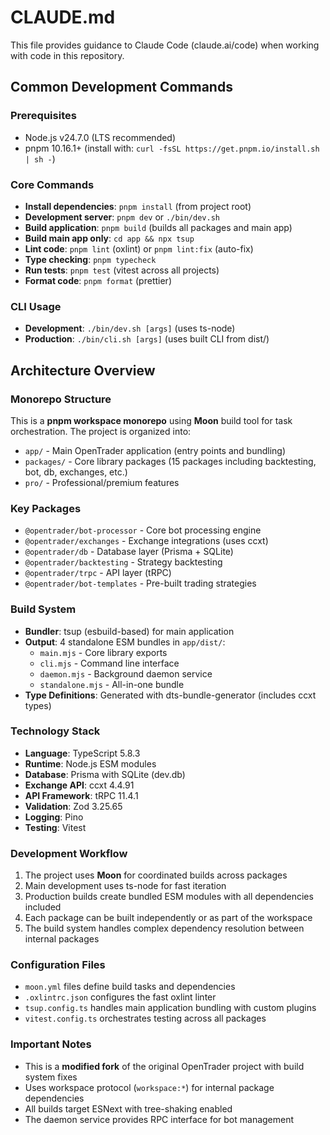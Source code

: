 # CLAUDE.md

This file provides guidance to Claude Code (claude.ai/code) when working with code in this repository.

## Common Development Commands

### Prerequisites
- Node.js v24.7.0 (LTS recommended)
- pnpm 10.16.1+ (install with: `curl -fsSL https://get.pnpm.io/install.sh | sh -`)

### Core Commands
- **Install dependencies**: `pnpm install` (from project root)
- **Development server**: `pnpm dev` or `./bin/dev.sh`
- **Build application**: `pnpm build` (builds all packages and main app)
- **Build main app only**: `cd app && npx tsup`
- **Lint code**: `pnpm lint` (oxlint) or `pnpm lint:fix` (auto-fix)
- **Type checking**: `pnpm typecheck`
- **Run tests**: `pnpm test` (vitest across all projects)
- **Format code**: `pnpm format` (prettier)

### CLI Usage
- **Development**: `./bin/dev.sh [args]` (uses ts-node)
- **Production**: `./bin/cli.sh [args]` (uses built CLI from dist/)

## Architecture Overview

### Monorepo Structure
This is a **pnpm workspace monorepo** using **Moon** build tool for task orchestration. The project is organized into:

- `app/` - Main OpenTrader application (entry points and bundling)
- `packages/` - Core library packages (15 packages including backtesting, bot, db, exchanges, etc.)
- `pro/` - Professional/premium features

### Key Packages
- `@opentrader/bot-processor` - Core bot processing engine
- `@opentrader/exchanges` - Exchange integrations (uses ccxt)
- `@opentrader/db` - Database layer (Prisma + SQLite)
- `@opentrader/backtesting` - Strategy backtesting
- `@opentrader/trpc` - API layer (tRPC)
- `@opentrader/bot-templates` - Pre-built trading strategies

### Build System
- **Bundler**: tsup (esbuild-based) for main application
- **Output**: 4 standalone ESM bundles in `app/dist/`:
  - `main.mjs` - Core library exports
  - `cli.mjs` - Command line interface
  - `daemon.mjs` - Background daemon service
  - `standalone.mjs` - All-in-one bundle
- **Type Definitions**: Generated with dts-bundle-generator (includes ccxt types)

### Technology Stack
- **Language**: TypeScript 5.8.3
- **Runtime**: Node.js ESM modules
- **Database**: Prisma with SQLite (dev.db)
- **Exchange API**: ccxt 4.4.91
- **API Framework**: tRPC 11.4.1
- **Validation**: Zod 3.25.65
- **Logging**: Pino
- **Testing**: Vitest

### Development Workflow
1. The project uses **Moon** for coordinated builds across packages
2. Main development uses ts-node for fast iteration
3. Production builds create bundled ESM modules with all dependencies included
4. Each package can be built independently or as part of the workspace
5. The build system handles complex dependency resolution between internal packages

### Configuration Files
- `moon.yml` files define build tasks and dependencies
- `.oxlintrc.json` configures the fast oxlint linter
- `tsup.config.ts` handles main application bundling with custom plugins
- `vitest.config.ts` orchestrates testing across all packages

### Important Notes
- This is a **modified fork** of the original OpenTrader project with build system fixes
- Uses workspace protocol (`workspace:*`) for internal package dependencies
- All builds target ESNext with tree-shaking enabled
- The daemon service provides RPC interface for bot management